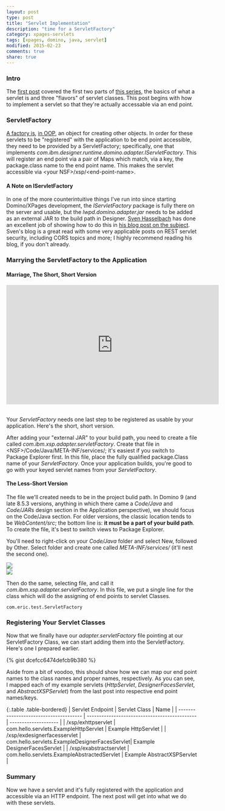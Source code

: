 ```yaml
---
layout: post
type: post
title: "Servlet Implementation"
description: "time for a ServletFactory"
category: xpages-servlets
tags: [xpages, domino, java, servlet]
modified: 2015-02-23
comments: true
share: true
---
```


### Intro
The [first post](/xpages-servlets/servlet-intro-and-flavors) covered the first two parts of [this series](/servlet-series/), the basics of what a servlet is and three "flavors" of servlet classes. This post begins with how to implement a servlet so that they're actually accessable via an end point.

### ServletFactory
[A factory is](//en.wikipedia.org/wiki/Factory_(object-oriented_programming)), [in OOP](//en.wikipedia.org/wiki/Object-oriented_programming), an object for creating other objects. In order for these servlets to be "registered" with the application to be end point accessible, they need to be provided by a ServletFactory; specifically, one that implements _com.ibm.designer.runtime.domino.adapter.IServletFactory_. This will register an end point via a pair of <span data-toggle="tooltip" title="java.util.Map">Map</span>s which match, via a key, the package.class name to the end point name. This makes the servlet accessible via &lt;your NSF&gt;/xsp/&lt;end-point-name&gt;.

#### A Note on IServletFactory
In one of the more counterintuitive things I've run into since starting Domino/XPages development, the _IServletFactory_ package is fully there on the server and usable, but the _lwpd.domino.adapter.jar_ needs to be added as an external JAR to the build path in Designer. [Sven Hasselbach](//hasselba.ch/blog/?page_id=70) has done an excellent job of showing how to do this in [his blog post on the subject](//hasselba.ch/blog/?p=746). Sven's blog is a great read with some very applicable posts on REST servlet security, including CORS topics and more; I highly recommend reading his blog, if you don't already.

### Marrying the ServletFactory to the Application

#### Marriage, The Short, Short Version
<div class="embed-responsive embed-responsive-16by9 center-block">
<iframe width="560" height="315" src="https://www.youtube.com/embed/5X4HYA-lB-U" frameborder="0" allowfullscreen></iframe>
</div><br />

Your _ServletFactory_ needs one last step to be registered as usable by your application. Here's the short, short version.

After adding your "external JAR" to your build path, you need to create a file called _com.ibm.xsp.adapter.servletFactory_. Create that file in &lt;NSF&gt;/Code/Java/META-INF/services/; it's easiest if you switch to Package Explorer first. In this file, place the fully qualified package.Class name of your _ServletFactory_. Once your application builds, you're good to go with your keyed servlet names from your _ServletFactory_.


#### The Less-Short Version
The file we'll created needs to be in the project bulid path. In Domino 9 (and late 8.5.3 versions, anything in which there came a _Code/Java_ and _Code/JARs_ design section in the Application perspective), we should focus on the Code/Java section. For older versions, the classic location tends to be _WebContent/src_; the bottom line is: **it must be a part of your build path**. To create the file, it's best to switch views to Package Explorer.

You'll need to right-click on your _Code/Java_ folder and select New, followed by Other. Select folder and create one called _META-INF/services/_ (it'll nest the second one).

<div class="row">
	<div class="col-sm-6">
		<a href="{{ site.url }}/images/post_images/servlet/createNewResource-PkgExplorer.png" data-toggle="tooltip" title="creating a folder/file resource in Package Explorer"><img src="{{ site.url }}/images/post_images/servlet/createNewResource-PkgExplorer.png" class="image-responsive" /></a>
	</div>
	<div class="col-sm-6">
		<a href="{{ site.url }}/images/post_images/servlet/createNewFolderFile-PkgExplorer.png"><img src="{{ site.url }}/images/post_images/servlet/createNewFolderFile-PkgExplorer.png" class="image-responsive" /></a>
	</div>
</div>

Then do the same, selecting file, and call it _com.ibm.xsp.adapter.servletFactory_. In this file, we put a single line for the class which will do the assigning of end points to servlet Classes.

```
com.eric.test.ServletFactory
```


### Registering Your Servlet Classes
Now that we finally have our _adapter.servletFactory_ file pointing at our ServletFactory Class, we can start adding them into the ServletFactory. Here's one I prepared earlier.

{% gist dcefcc6474defcb9b380 %}<br />

Aside from a bit of voodoo, this should show how we can map our end point names to the class names and proper names, respectively. As you can see, I mapped each of my example servlets (_HttpServlet_, _DesignerFacesServlet_, and _AbstractXSPServlet_) from the last post into respective end point names/keys.

{:.table .table-bordered}
| Servlet Endpoint                       | Servlet Class                                 | Name                 |
| -------------------------------------- | --------------------------------------------- | -------------------- |
| /xsp/exhttpservlet                     | com.hello.servlets.ExampleHttpServlet         | Example HttpServlet             |
| /xsp/exdesignerfacesservlet            | com.hello.servlets.ExampleDesignerFacesServlet| Example DesignerFacesServlet |
| /xsp/exabstractservlet                 | com.hello.servlets.ExampleAbstractedServlet   | Example AbstractXSPServlet |

### Summary
Now we have a servlet and it's fully registered with the application and accessible via an HTTP endpoint. The next post will get into what we do with these servlets.
